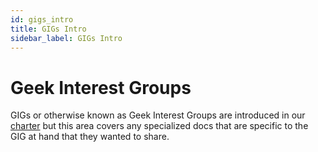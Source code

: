 ```yaml
---
id: gigs_intro
title: GIGs Intro
sidebar_label: GIGs Intro
---
```

# Geek Interest Groups

GIGs or otherwise known as Geek Interest Groups are introduced in our [charter](https://geekbeacon.github.io/docs/community/charter#5-organizational-units) but this area covers any specialized docs that are specific to the GIG at hand that they wanted to share.

